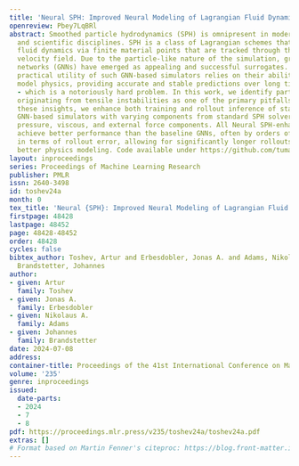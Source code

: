 ```yaml
---
title: 'Neural SPH: Improved Neural Modeling of Lagrangian Fluid Dynamics'
openreview: Pbey7LqBRl
abstract: Smoothed particle hydrodynamics (SPH) is omnipresent in modern engineering
  and scientific disciplines. SPH is a class of Lagrangian schemes that discretize
  fluid dynamics via finite material points that are tracked through the evolving
  velocity field. Due to the particle-like nature of the simulation, graph neural
  networks (GNNs) have emerged as appealing and successful surrogates. However, the
  practical utility of such GNN-based simulators relies on their ability to faithfully
  model physics, providing accurate and stable predictions over long time horizons
  - which is a notoriously hard problem. In this work, we identify particle clustering
  originating from tensile instabilities as one of the primary pitfalls. Based on
  these insights, we enhance both training and rollout inference of state-of-the-art
  GNN-based simulators with varying components from standard SPH solvers, including
  pressure, viscous, and external force components. All Neural SPH-enhanced simulators
  achieve better performance than the baseline GNNs, often by orders of magnitude
  in terms of rollout error, allowing for significantly longer rollouts and significantly
  better physics modeling. Code available under https://github.com/tumaer/neuralsph.
layout: inproceedings
series: Proceedings of Machine Learning Research
publisher: PMLR
issn: 2640-3498
id: toshev24a
month: 0
tex_title: 'Neural {SPH}: Improved Neural Modeling of Lagrangian Fluid Dynamics'
firstpage: 48428
lastpage: 48452
page: 48428-48452
order: 48428
cycles: false
bibtex_author: Toshev, Artur and Erbesdobler, Jonas A. and Adams, Nikolaus A. and
  Brandstetter, Johannes
author:
- given: Artur
  family: Toshev
- given: Jonas A.
  family: Erbesdobler
- given: Nikolaus A.
  family: Adams
- given: Johannes
  family: Brandstetter
date: 2024-07-08
address:
container-title: Proceedings of the 41st International Conference on Machine Learning
volume: '235'
genre: inproceedings
issued:
  date-parts:
  - 2024
  - 7
  - 8
pdf: https://proceedings.mlr.press/v235/toshev24a/toshev24a.pdf
extras: []
# Format based on Martin Fenner's citeproc: https://blog.front-matter.io/posts/citeproc-yaml-for-bibliographies/
---
```

